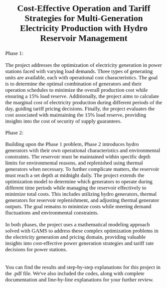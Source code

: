 <span style="font-family:Times New Roman; font-size:14pt;">
<h2 align="center"><b>Cost-Effective Operation and Tariff Strategies for Multi-Generation Electricity Production with Hydro Reservoir Management</b></h2>
</span>

<span style="font-family: Times New Roman; font-size: 13pt;">

Phase 1:

The project addresses the optimization of electricity generation in power stations faced with varying load demands. Three types of generating units are available, each with operational cost characteristics. The goal is to determine the optimal combination of generators and their operation schedules to minimize the overall production cost while ensuring a 15% load reserve. Additionally, the project aims to calculate the marginal cost of electricity production during different periods of the day, guiding tariff pricing decisions. Finally, the project evaluates the cost associated with maintaining the 15% load reserve, providing insights into the cost of security of supply guarantees.

Phase 2:

Building upon the Phase 1 problem, Phase 2 introduces hydro generators with their own operational characteristics and environmental constraints. The reservoir must be maintained within specific depth limits for environmental reasons, and replenished using thermal generators when necessary. To further complicate matters, the reservoir must reach a set depth at midnight daily. The project extends the optimization model to determine which generators to operate during different time periods while managing the reservoir effectively to minimize total costs. This includes utilizing hydro generators, thermal generators for reservoir replenishment, and adjusting thermal generator outputs. The goal remains to minimize costs while meeting demand fluctuations and environmental constraints.

In both phases, the project uses a mathematical modeling approach solved with GAMS to address these complex optimization problems in the electricity generation and pricing domain, providing valuable insights into cost-effective power generation strategies and tariff rate decisions for power stations.


<br>
You can find the results and step-by-step explanations for this project in the .pdf file. We've also included the codes, along with complete documentation and line-by-line explanations for your further review.
